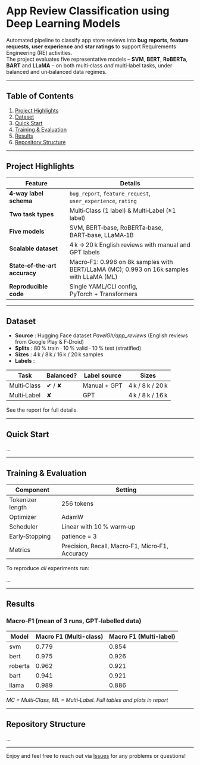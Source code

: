 # App Review Classification using Deep Learning Models

Automated pipeline to classify app store reviews into **bug reports**, **feature requests**, **user experience** and **star ratings** to support Requirements Engineering (RE) activities.  
The project evaluates five representative models – **SVM**, **BERT**, **RoBERTa**, **BART** and **LLaMA** – on both multi‑class *and* multi‑label tasks, under balanced and un‑balanced data regimes.

---

## Table of Contents
1. [Project Highlights](#project-highlights)
2. [Dataset](#dataset)
3. [Quick Start](#quick-start)
4. [Training & Evaluation](#training--evaluation)
5. [Results](#results)
6. [Repository Structure](#repository-structure)

---

## Project Highlights

| Feature | Details |
|---|---|
| **4‑way label schema** | `bug_report`, `feature_request`, `user_experience`, `rating` |
| **Two task types** | Multi‑Class (1 label) & Multi‑Label (≥1 label) |
| **Five models** | SVM, BERT‑base, RoBERTa‑base, BART‑base, LLaMA‑1B |
| **Scalable dataset** | 4 k → 20 k English reviews with manual and GPT labels |
| **State‑of‑the‑art accuracy** | Macro‑F1: 0.996 on 8k samples with BERT/LLaMA (MC); 0.993 on 16k samples with LLaMA (ML) |
| **Reproducible code** | Single YAML/CLI config, PyTorch + Transformers |

---

## Dataset

* **Source** : Hugging Face dataset *PavelGh/app_reviews* (English reviews from Google Play & F‑Droid)  
* **Splits** : 80 % train · 10 % valid · 10 % test (stratified)  
* **Sizes** : 4 k / 8 k / 16 k / 20 k samples  
* **Labels** :

| Task | Balanced? | Label source | Sizes |
|------|-----------|--------------|-------|
| Multi‑Class | ✔︎ / ✘ | Manual + GPT | 4 k / 8 k / 20 k |
| Multi‑Label | ✘ | GPT | 4 k / 8 k / 16 k |

See the report for full details.

---

## Quick Start
...

---

## Training & Evaluation

| Component | Setting |
|-----------|---------|
| Tokenizer length | 256 tokens |
| Optimizer | AdamW |
| Scheduler | Linear with 10 % warm‑up |
| Early‑Stopping | patience = 3  |
| Metrics | Precision, Recall, Macro‑F1, Micro‑F1, Accuracy |

To reproduce *all* experiments run:

...

---

## Results

### Macro‑F1 (mean of 3 runs, GPT‑labelled data)

| Model   | Macro F1 (Multi-class) | Macro F1 (Multi-label) |
|---------|-----------------------|------------------------|
| svm     | 0.779                 | 0.854                  |
| bert    | 0.975                 | 0.926                  |
| roberta | 0.962                 | 0.921                  |
| bart    | 0.941                 | 0.921                  |
| llama   | 0.989                 | 0.886                  |


*MC = Multi‑Class, ML = Multi‑Label. Full tables and plots in report*

---

## Repository Structure

...

---

Enjoy and feel free to reach out via [Issues](../../issues) for any problems or questions!

